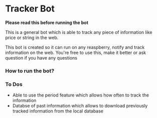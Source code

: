 # Tracker Bot
**Please read this before running the bot**

This is a general bot which is able to track any piece of information like price or string in the web.

This bot is created so it can run on any reaspberry, notify and track information on the web. You're free to use this, make it better or ask question if you have any questions


### How to run the bot?



### To Dos
* Able to use the period feature which allows how often to track the information
* Databse of past information which allows to download previously tracked information from the local database

